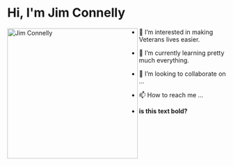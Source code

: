 # Hi, I'm Jim Connelly

<picture align="left">
 <source media="(prefers-color-scheme: dark)" srcset="https://github.com/jimcconnelly/jimcconnelly/assets/145713877/ff5c0b04-7108-444a-ab16-b7fc4dbd0639" width="300" height="300" align="left">
 <source media="(prefers-color-scheme: light)" srcset="https://github.com/jimcconnelly/jimcconnelly/assets/145713877/ff5c0b04-7108-444a-ab16-b7fc4dbd0639" width="300" height="300" align="left">
 <img alt="Jim Connelly" src="https://github.com/jimcconnelly/jimcconnelly/assets/145713877/ff5c0b04-7108-444a-ab16-b7fc4dbd0639" width="300" height="300" align="left">
</picture>


- 👀 I’m interested in making Veterans lives easier.
- 🌱 I’m currently learning pretty much everything.
- 💞️ I’m looking to collaborate on ...
- 📫 How to reach me ...

- **is this text bold?**

<!---
jimcconnelly/jimcconnelly is a ✨ special ✨ repository because its `README.md` (this file) appears on your GitHub profile.
You can click the Preview link to take a look at your changes.
--->

